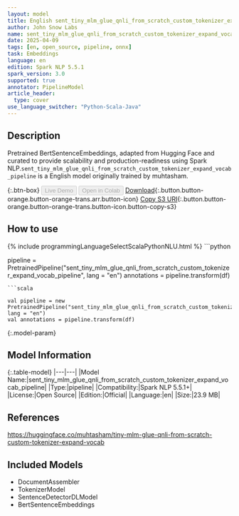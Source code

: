 ```yaml
---
layout: model
title: English sent_tiny_mlm_glue_qnli_from_scratch_custom_tokenizer_expand_vocab_pipeline pipeline BertSentenceEmbeddings from muhtasham
author: John Snow Labs
name: sent_tiny_mlm_glue_qnli_from_scratch_custom_tokenizer_expand_vocab_pipeline
date: 2025-04-09
tags: [en, open_source, pipeline, onnx]
task: Embeddings
language: en
edition: Spark NLP 5.5.1
spark_version: 3.0
supported: true
annotator: PipelineModel
article_header:
  type: cover
use_language_switcher: "Python-Scala-Java"
---
```


## Description

Pretrained BertSentenceEmbeddings, adapted from Hugging Face and curated to provide scalability and production-readiness using Spark NLP.`sent_tiny_mlm_glue_qnli_from_scratch_custom_tokenizer_expand_vocab_pipeline` is a English model originally trained by muhtasham.

{:.btn-box}
<button class="button button-orange" disabled>Live Demo</button>
<button class="button button-orange" disabled>Open in Colab</button>
[Download](https://s3.amazonaws.com/auxdata.johnsnowlabs.com/public/models/sent_tiny_mlm_glue_qnli_from_scratch_custom_tokenizer_expand_vocab_pipeline_en_5.5.1_3.0_1744175600796.zip){:.button.button-orange.button-orange-trans.arr.button-icon}
[Copy S3 URI](s3://auxdata.johnsnowlabs.com/public/models/sent_tiny_mlm_glue_qnli_from_scratch_custom_tokenizer_expand_vocab_pipeline_en_5.5.1_3.0_1744175600796.zip){:.button.button-orange.button-orange-trans.button-icon.button-copy-s3}

## How to use



<div class="tabs-box" markdown="1">
{% include programmingLanguageSelectScalaPythonNLU.html %}
```python

pipeline = PretrainedPipeline("sent_tiny_mlm_glue_qnli_from_scratch_custom_tokenizer_expand_vocab_pipeline", lang = "en")
annotations =  pipeline.transform(df)   

```
```scala

val pipeline = new PretrainedPipeline("sent_tiny_mlm_glue_qnli_from_scratch_custom_tokenizer_expand_vocab_pipeline", lang = "en")
val annotations = pipeline.transform(df)

```
</div>

{:.model-param}
## Model Information

{:.table-model}
|---|---|
|Model Name:|sent_tiny_mlm_glue_qnli_from_scratch_custom_tokenizer_expand_vocab_pipeline|
|Type:|pipeline|
|Compatibility:|Spark NLP 5.5.1+|
|License:|Open Source|
|Edition:|Official|
|Language:|en|
|Size:|23.9 MB|

## References

https://huggingface.co/muhtasham/tiny-mlm-glue-qnli-from-scratch-custom-tokenizer-expand-vocab

## Included Models

- DocumentAssembler
- TokenizerModel
- SentenceDetectorDLModel
- BertSentenceEmbeddings